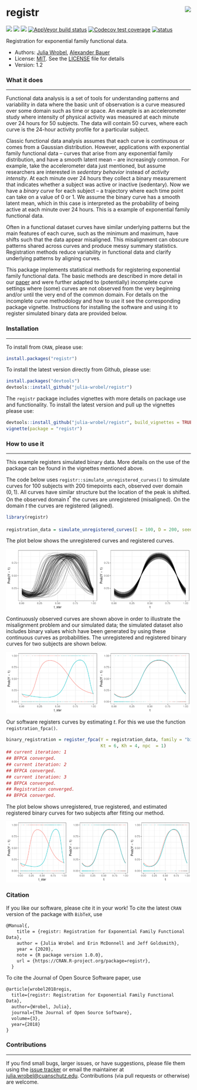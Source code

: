 
<!-- README.md is generated from README.Rmd. Please edit that file -->

# registr <img src="README_files/figures/registr.png" align="right" height = "150" />

<!-- badges: start -->
[![](https://www.r-pkg.org/badges/version/registr)](https://cran.r-project.org/package=registr)
[![](http://cranlogs.r-pkg.org/badges/grand-total/registr?color=green)](https://cran.r-project.org/package=registr)
[![](https://travis-ci.org/julia-wrobel/registr.svg?branch=master)](https://travis-ci.org/julia-wrobel/registr)
[![AppVeyor build
status](https://ci.appveyor.com/api/projects/status/github/muschellij2/registr?branch=master&svg=true)](https://ci.appveyor.com/project/muschellij2/registr)
[![Codecov test
coverage](https://codecov.io/gh/julia-wrobel/registr/branch/master/graph/badge.svg)](https://codecov.io/gh/julia-wrobel/registr/coverage.svg?branch=master)
[![status](http://joss.theoj.org/papers/9c40c4f0ede1827cc5a9430c625d6494/status.svg)](http://joss.theoj.org/papers/9c40c4f0ede1827cc5a9430c625d6494)
<!-- badges: end -->

Registration for exponential family functional data.

-   Authors: [Julia Wrobel](http://juliawrobel.com), [Alexander
    Bauer](https://www.en.stablab.stat.uni-muenchen.de/people/doktoranden/bauer1/index.html)
-   License: [MIT](https://opensource.org/licenses/MIT). See the
    [LICENSE](LICENSE) file for details
-   Version: 1.2

### What it does

------------------------------------------------------------------------

Functional data analysis is a set of tools for understanding patterns
and variability in data where the basic unit of observation is a curve
measured over some domain such as time or space. An example is an
accelerometer study where intensity of physical activity was measured at
each minute over 24 hours for 50 subjects. The data will contain 50
curves, where each curve is the 24-hour activity profile for a
particular subject.

Classic functional data analysis assumes that each curve is continuous
or comes from a Gaussian distribution. However, applications with
exponential family functional data – curves that arise from any
exponential family distribution, and have a smooth latent mean – are
increasingly common. For example, take the accelerometer data just
mentioned, but assume researchers are interested in *sedentary behavior*
instead of *activity intensity*. At each minute over 24 hours they
collect a binary measurement that indicates whether a subject was active
or inactive (sedentary). Now we have a *binary curve* for each subject –
a trajectory where each time point can take on a value of 0 or 1. We
assume the binary curve has a smooth latent mean, which in this case is
interpreted as the probability of being active at each minute over 24
hours. This is a example of exponential family functional data.

Often in a functional dataset curves have similar underlying patterns
but the main features of each curve, such as the minimum and maximum,
have shifts such that the data appear misaligned. This misalignment can
obscure patterns shared across curves and produce messy summary
statistics. Registration methods reduce variability in functional data
and clarify underlying patterns by aligning curves.

This package implements statistical methods for registering exponential
family functional data. The basic methods are described in more detail
in our [paper](http://juliawrobel.com/Downloads/registration_ef.pdf) and
were further adapted to (potentially) incomplete curve settings where
(some) curves are not observed from the very beginning and/or until the
very end of the common domain. For details on the incomplete curve
methodology and how to use it see the corresponding package vignette.
Instructions for installing the software and using it to register
simulated binary data are provided below.

### Installation

------------------------------------------------------------------------

To install from `CRAN`, please use:

``` r
install.packages("registr")
```

To install the latest version directly from Github, please use:

``` r
install.packages("devtools")
devtools::install_github("julia-wrobel/registr")
```

The `registr` package includes vignettes with more details on package
use and functionality. To install the latest version and pull up the
vignettes please use:

``` r
devtools::install_github("julia-wrobel/registr", build_vignettes = TRUE)
vignette(package = "registr")
```

### How to use it

------------------------------------------------------------------------

This example registers simulated binary data. More details on the use of
the package can be found in the vignettes mentioned above.

The code below uses `registr::simulate_unregistered_curves()` to
simulate curves for 100 subjects with 200 timepoints each, observed over
domain (0, 1). All curves have similar structure but the location of the
peak is shifted. On the observed domain *t*<sup>\*</sup> the curves are
unregistered (misaligned). On the domain *t* the curves are registered
(aligned).

``` r
library(registr)

registration_data = simulate_unregistered_curves(I = 100, D = 200, seed = 2018)
```

The plot below shows the unregistered curves and registered curves.

<img src="README_files/figure-gfm/plot_sim_data-1.png" style="display: block; margin: auto;" />

Continuously observed curves are shown above in order to illustrate the
misalignment problem and our simulated data; the simulated dataset also
includes binary values which have been generated by using these
continuous curves as probabilities. The unregistered and registered
binary curves for two subjects are shown below.

<img src="README_files/figure-gfm/plot_2subjs-1.png" style="display: block; margin: auto;" />

Our software registers curves by estimating *t*. For this we use the
function `registration_fpca()`.

``` r
binary_registration = register_fpca(Y = registration_data, family = "binomial", 
                                    Kt = 6, Kh = 4, npc  = 1)
## current iteration: 1
## BFPCA converged.
## current iteration: 2
## BFPCA converged.
## current iteration: 3
## BFPCA converged.
## Registration converged.
## BFPCA converged.
```

The plot below shows unregistered, true registered, and estimated
registered binary curves for two subjects after fitting our method.

<img src="README_files/figure-gfm/plot_fit-1.png" style="display: block; margin: auto;" />

### Citation

If you like our software, please cite it in your work! To cite the
latest `CRAN` version of the package with `BibTeX`, use

    @Manual{,
        title = {registr: Registration for Exponential Family Functional Data},
        author = {Julia Wrobel and Erin McDonnell and Jeff Goldsmith},
        year = {2020},
        note = {R package version 1.0.0},
        url = {https://CRAN.R-project.org/package=registr},
      }

To cite the Journal of Open Source Software paper, use

    @article{wrobel2018regis,
      title={registr: Registration for Exponential Family Functional Data},
      author={Wrobel, Julia},
      journal={The Journal of Open Source Software},
      volume={3},
      year={2018}
    }

### Contributions

------------------------------------------------------------------------

If you find small bugs, larger issues, or have suggestions, please file
them using the [issue
tracker](https://github.com/julia-wrobel/registr/issues) or email the
maintainer at <julia.wrobel@cuanschutz.edu>. Contributions (via pull
requests or otherwise) are welcome.
